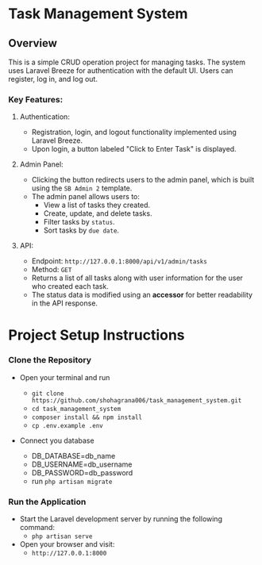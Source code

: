 # Task Management System

## Overview

This is a simple CRUD operation project for managing tasks. The system uses Laravel Breeze for authentication with the default UI. Users can register, log in, and log out.

### Key Features:

1. Authentication:
    - Registration, login, and logout functionality implemented using Laravel Breeze.
    - Upon login, a button labeled "Click to Enter Task" is displayed.

2. Admin Panel:
    - Clicking the button redirects users to the admin panel, which is built using the `SB Admin 2` template.
    - The admin panel allows users to:
        - View a list of tasks they created.
        - Create, update, and delete tasks.
        - Filter tasks by `status`.
        - Sort tasks by `due date`.

3. API:
    - Endpoint: `http://127.0.0.1:8000/api/v1/admin/tasks`
    - Method: `GET`
    - Returns a list of all tasks along with user information for the user who created each task.
    - The status data is modified using an <b>accessor</b> for better readability in the API response.



# Project Setup Instructions

### Clone the Repository

- Open your terminal and run
    - `git clone https://github.com/shohagrana006/task_management_system.git`
    - `cd task_management_system`
    - `composer install && npm install`
    - `cp .env.example .env`

- Connect you database
    - DB_DATABASE=db_name
    - DB_USERNAME=db_username
    - DB_PASSWORD=db_password
    - run `php artisan migrate`


### Run the Application

- Start the Laravel development server by running the following command:
    - `php artisan serve`
- Open your browser and visit:
    - `http://127.0.0.1:8000`
